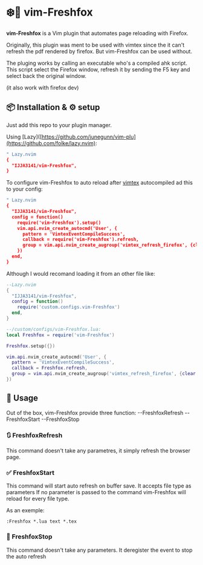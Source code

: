 # ❄️🦊 vim-Freshfox

**vim-Freshfox** is a Vim plugin that automates page reloading with Firefox.

Originally, this plugin was ment to be used with vimtex since the it can't refresh the pdf rendered by firefox.
But vim-Freshfox can be used without.

The pluging works by calling an executable who's a compiled ahk script. This script select the Firefox window, refresh it by sending the F5 key and select back the original window.

(it also work with firefox dev)

## 📦 Installation & ⚙️ setup

Just add this repo to your plugin manager.

Using [Lazy]([https://github.com/junegunn/vim-plu](https://github.com/folke/lazy.nvim):
```lua
" Lazy.nvim
{
  "IJJA3141/vim-Freshfox",
}
```
To configure vim-Freshfox to auto reload after [vimtex](https://github.com/lervag/vimtex) autocompiled ad this to your config:
```lua
" Lazy.nvim
{
  "IJJA3141/vim-Freshfox",
  config = function()
    require('vim-Freshfox').setup()
    vim.api.nvim_create_autocmd('User', {
      pattern = 'VimtexEventCompileSuccess',
      callback = require('vim-Freshfox').refresh,
      group = vim.api.nvim_create_augroup('vimtex_refresh_firefox', {clear = true})
    })
  end,
}
```
Although I would recomand loading it from an other file like:
```lua
--Lazy.nvim
{
  "IJJA3141/vim-Freshfox",
  config = function()
    require('custom.configs.vim-Freshfox')
  end,
}
```
```lua
--/custom/configs/vim-Freshfox.lua:
local Freshfox = require('vim-Freshfox')

Freshfox.setup({})

vim.api.nvim_create_autocmd('User', {
  pattern = 'VimtexEventCompileSuccess',
  callback = Freshfox.refresh,
  group = vim.api.nvim_create_augroup('vimtex_refresh_firefox', {clear = true})
})
```

## 🚀 Usage

Out of the box, vim-Freshfox provide three function: 
--FreshfoxRefresh
--FreshfoxStart
--FreshfoxStop

### 🔃 FreshfoxRefresh

This command doesn't take any parametres,
it simply refresh the browser page.

### ✅ FreshfoxStart

This command will start auto refresh on buffer save.
It accepts file type as parameters
If no parameter is passed to the command vim-Freshfox will reload for every file type.

As an exemple:
```
:Freshfox *.lua text *.tex
```

### 🛑 FreshfoxStop

This command doesn't take any parameters.
It deregister the event to stop the auto refresh
